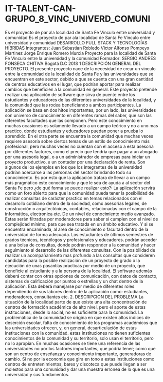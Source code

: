 # IT-TALENT-CAN-GRUPO_8_VINC_UNIVERD_COMUNI
Es el proyecto de par ala localidad de Santa Fe Vinculo entre universidad y comunidad
Es el proyecto de par ala localidad de Santa Fe Vinculo entre universidad y comunidad DESARROLLO FULL STACK Y TECNOLOGÍAS HÍBRIDAS Integrantes: Juan Sebastian Robledo Victor Alfonso Pompeyo Martinez Jorge Enrique Romero Murcia
Proyecto para la localidad de Santa Fe Vinculo entre la universidad y la comunidad Formador: SERGIO ANDRÉS FONSECA CHITIVA Bogotá D.C 2018 1 DESCRIPCIÓN GENERAL DEL PROYECTO. El presente proyecto nace de la necesidad de crear un vinculo entre la comunidad de la localidad de Santa Fe y las universidades que se encuentran en este sector, debido a que se cuenta con una gran cantidad de centros educativos en el lugar, que podrían aportar para realizar cambios que beneficien a la comunidad en general. Este proyecto pretende realizar una aplicación de software que sirva de puente entre los estudiantes y educadores de las diferentes universidades de la localidad, y la comunidad que las rodea beneficiando a ambos participantes. La aplicación se basa en dos hitos importantes, por un lado, las universidades son universo de conocimiento en diferentes ramas del saber, que son las diferentes facultades que las componen. Pero este conocimiento en muchas ocasiones es solamente llevado a un campo teórico y no a uno mas practico, donde estudiantes y educadores puedan poner a prueba lo aprendido. En el otra parte se encuentra la comunidad que muchas veces requiere asesoría sobre ciertos temas de un estilo de conocimiento más profesional, pero muchas veces no cuentan con el acceso a esta asesoría por diferentes factores, como el precio que tendría que pagar a un abogado por una asesoría legal, o a un administrador de empresas para iniciar un proyecto productivo, a un contador por una declaración de renta. Son algunos de los ejemplos en los que los integrantes de la universidad podrían acercarse a las personas del sector brindando todo su conocimiento. Es por esto que la aplicación tratara de llevar a un campo más pragmático este conocimiento y que le sea de ayuda a al sector del Santa Fe pero ¿de qué forma se puede realizar esto?: La aplicación servirá como un foro abierto para que la comunidad pueda tener la posibilidad de realizar consultas de carácter practico en temas relacionados con el desarrollo cotidiano dentro de la sociedad, como asesorías legales, de construcción o arquitectónicas, contables, relacionadas con el campo de la informática, electronica etc. De un nivel de conocimiento medio avanzado. Estas serán filtradas por moderadores para saber si cumplen con el nivel de complejidad mínimo, para que sea tratada en un ámbito educativo. Y si se encuentra encaminada, al area de conocimiento o facultad dentro de la universidad de forma adecuada. Los estudiantes de últimos semestres de grados técnicos, tecnólogos y profesionales y educadores. podrán acceder a una bolsa de consultas, donde podrán responder a la comunidad y hacer seguimiento al desarrollo de las diferentes consultas. Con la posibilidad de realizar un acompañamiento mas profundo a las consultas que consideren candidatas para la posible realización de un proyecto de grado o la ejecución de unas pasantías practicas por medio de un proyecto, que beneficie al estudiante y a la persona de la localidad.
El software además deberá contar con otras opciones de comunicación, con datos de contacto, sistemas de calificación por puntos o estrellas y un chat dentro de la aplicación. Esta deberá manejarse por medio de diferentes roles dependiendo de sus labores dentro de la aplicación como: estudiantes, moderadores, consultantes etc.
2. DESCRIPCION DEL PROBLEMA La situación de la localidad parte de que existe una alta concentración de centros de formación académica de alto nivel, pero el aporte de estas instituciones, desde lo social, no es suficiente para la comunidad. La problemática de la comunidad se origina en que existen altos índices de deserción escolar, falta de conocimiento de los programas académicos que las universidades ofrecen, y, en general, desarticulación de estas instituciones con la comunidad. estas instituciones no tienen suficientes conocimientos de la comunidad y su territorio, solo usan el territorio, pero no lo apropian. En muchas ocasiones se tiene una referencia de las universidades no por los factores importantes, que podría tener; como que son un centro de enseñanza y conocimiento importante, generadoras de cambio. Si no por la economia que gira en tono a estas instituciones como centros de entretenimientos, bares y discoteca que puede llegan a ser molestos para una comunidad y dar una muestra erronea de lo que es una universidad y sus fundamentos.
